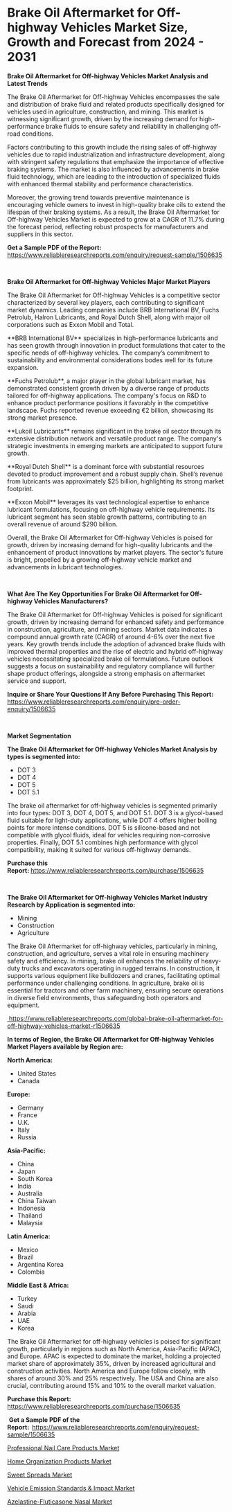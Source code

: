 <p><h1>Brake Oil Aftermarket for Off-highway Vehicles Market Size, Growth and Forecast from 2024 - 2031</h1></p><p><strong>Brake Oil Aftermarket for Off-highway Vehicles Market Analysis and Latest Trends</strong></p>
<p><p>The Brake Oil Aftermarket for Off-highway Vehicles encompasses the sale and distribution of brake fluid and related products specifically designed for vehicles used in agriculture, construction, and mining. This market is witnessing significant growth, driven by the increasing demand for high-performance brake fluids to ensure safety and reliability in challenging off-road conditions. </p><p>Factors contributing to this growth include the rising sales of off-highway vehicles due to rapid industrialization and infrastructure development, along with stringent safety regulations that emphasize the importance of effective braking systems. The market is also influenced by advancements in brake fluid technology, which are leading to the introduction of specialized fluids with enhanced thermal stability and performance characteristics. </p><p>Moreover, the growing trend towards preventive maintenance is encouraging vehicle owners to invest in high-quality brake oils to extend the lifespan of their braking systems. As a result, the Brake Oil Aftermarket for Off-highway Vehicles Market is expected to grow at a CAGR of 11.7% during the forecast period, reflecting robust prospects for manufacturers and suppliers in this sector.</p></p>
<p><strong>Get a Sample PDF of the Report:&nbsp;</strong> <a href="https://www.reliableresearchreports.com/enquiry/request-sample/1506635">https://www.reliableresearchreports.com/enquiry/request-sample/1506635</a></p>
<p>&nbsp;</p>
<p><strong>Brake Oil Aftermarket for Off-highway Vehicles Major Market Players</strong></p>
<p><p>The Brake Oil Aftermarket for Off-highway Vehicles is a competitive sector characterized by several key players, each contributing to significant market dynamics. Leading companies include BRB International BV, Fuchs Petrolub, Halron Lubricants, and Royal Dutch Shell, along with major oil corporations such as Exxon Mobil and Total.</p><p>**BRB International BV** specializes in high-performance lubricants and has seen growth through innovation in product formulations that cater to the specific needs of off-highway vehicles. The company’s commitment to sustainability and environmental considerations bodes well for its future expansion.</p><p>**Fuchs Petrolub**, a major player in the global lubricant market, has demonstrated consistent growth driven by a diverse range of products tailored for off-highway applications. The company's focus on R&D to enhance product performance positions it favorably in the competitive landscape. Fuchs reported revenue exceeding €2 billion, showcasing its strong market presence.</p><p>**Lukoil Lubricants** remains significant in the brake oil sector through its extensive distribution network and versatile product range. The company's strategic investments in emerging markets are anticipated to support future growth.</p><p>**Royal Dutch Shell** is a dominant force with substantial resources devoted to product improvement and a robust supply chain. Shell’s revenue from lubricants was approximately $25 billion, highlighting its strong market footprint.</p><p>**Exxon Mobil** leverages its vast technological expertise to enhance lubricant formulations, focusing on off-highway vehicle requirements. Its lubricant segment has seen stable growth patterns, contributing to an overall revenue of around $290 billion.</p><p>Overall, the Brake Oil Aftermarket for Off-highway Vehicles is poised for growth, driven by increasing demand for high-quality lubricants and the enhancement of product innovations by market players. The sector's future is bright, propelled by a growing off-highway vehicle market and advancements in lubricant technologies.</p></p>
<p>&nbsp;</p>
<p><strong>What Are The Key Opportunities For Brake Oil Aftermarket for Off-highway Vehicles Manufacturers?</strong></p>
<p><p>The Brake Oil Aftermarket for Off-highway Vehicles is poised for significant growth, driven by increasing demand for enhanced safety and performance in construction, agriculture, and mining sectors. Market data indicates a compound annual growth rate (CAGR) of around 4-6% over the next five years. Key growth trends include the adoption of advanced brake fluids with improved thermal properties and the rise of electric and hybrid off-highway vehicles necessitating specialized brake oil formulations. Future outlook suggests a focus on sustainability and regulatory compliance will further shape product offerings, alongside a strong emphasis on aftermarket service and support.</p></p>
<p><strong>Inquire or Share Your Questions If Any Before Purchasing This Report:</strong> <a href="https://www.reliableresearchreports.com/enquiry/pre-order-enquiry/1506635">https://www.reliableresearchreports.com/enquiry/pre-order-enquiry/1506635</a></p>
<p>&nbsp;</p>
<p><strong>Market Segmentation</strong></p>
<p><strong>The Brake Oil Aftermarket for Off-highway Vehicles Market Analysis by types is segmented into:</strong></p>
<p><ul><li>DOT 3</li><li>DOT 4</li><li>DOT 5</li><li>DOT 5.1</li></ul></p>
<p><p>The brake oil aftermarket for off-highway vehicles is segmented primarily into four types: DOT 3, DOT 4, DOT 5, and DOT 5.1. DOT 3 is a glycol-based fluid suitable for light-duty applications, while DOT 4 offers higher boiling points for more intense conditions. DOT 5 is silicone-based and not compatible with glycol fluids, ideal for vehicles requiring non-corrosive properties. Finally, DOT 5.1 combines high performance with glycol compatibility, making it suited for various off-highway demands.</p></p>
<p><strong>Purchase this Report:&nbsp;</strong><a href="https://www.reliableresearchreports.com/purchase/1506635">https://www.reliableresearchreports.com/purchase/1506635</a></p>
<p>&nbsp;</p>
<p><strong>The Brake Oil Aftermarket for Off-highway Vehicles Market Industry Research by Application is segmented into:</strong></p>
<p><ul><li>Mining</li><li>Construction</li><li>Agriculture</li></ul></p>
<p><p>The Brake Oil Aftermarket for off-highway vehicles, particularly in mining, construction, and agriculture, serves a vital role in ensuring machinery safety and efficiency. In mining, brake oil enhances the reliability of heavy-duty trucks and excavators operating in rugged terrains. In construction, it supports various equipment like bulldozers and cranes, facilitating optimal performance under challenging conditions. In agriculture, brake oil is essential for tractors and other farm machinery, ensuring secure operations in diverse field environments, thus safeguarding both operators and equipment.</p></p>
<p><a href="https://www.reliableresearchreports.com/global-brake-oil-aftermarket-for-off-highway-vehicles-market-r1506635">&nbsp;https://www.reliableresearchreports.com/global-brake-oil-aftermarket-for-off-highway-vehicles-market-r1506635</a></p>
<p><strong>In terms of Region, the Brake Oil Aftermarket for Off-highway Vehicles Market Players available by Region are:</strong></p>
<p>
    <p> <strong> North America: </strong>
        <ul>
            <li>United States</li>
            <li>Canada</li>
        </ul>
        </p> 
    <p> <strong> Europe: </strong>
        <ul>
            <li>Germany</li>
            <li>France</li>
            <li>U.K.</li>
            <li>Italy</li>
            <li>Russia</li>
        </ul>
        </p> 
    <p> <strong> Asia-Pacific: </strong>
        <ul>
            <li>China</li>
            <li>Japan</li>
            <li>South Korea</li>
            <li>India</li>
            <li>Australia</li>
            <li>China Taiwan</li>
            <li>Indonesia</li>
            <li>Thailand</li>
            <li>Malaysia</li>
        </ul>
        </p> 
    <p> <strong> Latin America: </strong>
        <ul>
            <li>Mexico</li>
            <li>Brazil</li>
            <li>Argentina Korea</li>
            <li>Colombia</li>
        </ul>
        </p> 
    <p> <strong> Middle East & Africa: </strong>
        <ul>
            <li>Turkey</li>
            <li>Saudi</li>
            <li>Arabia</li>
            <li>UAE</li>
            <li>Korea</li>
        </ul>
    </p>
    </p>
<p><p>The Brake Oil Aftermarket for off-highway vehicles is poised for significant growth, particularly in regions such as North America, Asia-Pacific (APAC), and Europe. APAC is expected to dominate the market, holding a projected market share of approximately 35%, driven by increased agricultural and construction activities. North America and Europe follow closely, with shares of around 30% and 25% respectively. The USA and China are also crucial, contributing around 15% and 10% to the overall market valuation.</p></p>
<p><strong>Purchase this Report: </strong><a href="https://www.reliableresearchreports.com/purchase/1506635">https://www.reliableresearchreports.com/purchase/1506635</a></p>
<p>&nbsp;<strong>Get a Sample PDF of the Report:&nbsp;&nbsp;</strong><a href="https://www.reliableresearchreports.com/enquiry/request-sample/1506635">https://www.reliableresearchreports.com/enquiry/request-sample/1506635</a></p>
<p><strong></strong></p>
<p><p><a href="https://issuu.com/reportprime-2/docs/professional-nail-care-products-mar_d7c15b2f9d0777">Professional Nail Care Products Market</a></p><p><a href="https://issuu.com/reportprime-2/docs/home-organization-products-market-s_8fcab53c8d8cf4">Home Organization Products Market</a></p><p><a href="https://www.linkedin.com/pulse/global-sweet-spreads-market-size-trends-analysis-regional-na27f?trackingId=jAWD0KNaQHGH7XQVNV5MDA%3D%3D">Sweet Spreads Market</a></p><p><a href="https://github.com/NasrinKhan99/Market-Research-Report-List-1/blob/main/vehicle-emission-standards-impact-market.md">Vehicle Emission Standards & Impact Market</a></p><p><a href="https://medium.com/@lavernacole76/the-role-of-azelastine-fluticasone-nasal-market-applications-adult-kids-and-market-types-137-dc12531098c2?postPublishedType=repub">Azelastine-Fluticasone Nasal Market</a></p></p>